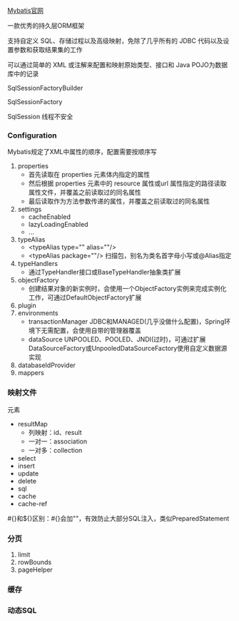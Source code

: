 [Mybatis官网](https://mybatis.org/mybatis-3/zh/index.html)

一款优秀的持久层ORM框架

支持自定义 SQL、存储过程以及高级映射，免除了几乎所有的 JDBC 代码以及设置参数和获取结果集的工作

可以通过简单的 XML 或注解来配置和映射原始类型、接口和 Java POJO为数据库中的记录

SqlSessionFactoryBuilder

SqlSessionFactory

SqlSession 线程不安全

### Configuration

Mybatis规定了XML中属性的顺序，配置需要按顺序写

1. properties
    * 首先读取在 properties 元素体内指定的属性
    * 然后根据 properties 元素中的 resource 属性或url 属性指定的路径读取属性文件，并覆盖之前读取过的同名属性
    * 最后读取作为方法参数传递的属性，并覆盖之前读取过的同名属性
2. settings
    * cacheEnabled
    * lazyLoadingEnabled
    * ...
3. typeAlias
    * \<typeAlias type="" alias=""/>
    * \<typeAlias package=""/>  扫描包，别名为类名首字母小写或@Alias指定
4. typeHandlers
    * 通过TypeHandler接口或BaseTypeHandler抽象类扩展
5. objectFactory
    * 创建结果对象的新实例时，会使用一个ObjectFactory实例来完成实例化工作，可通过DefaultObjectFactory扩展
6. plugin
7. environments
    * transactionManager  JDBC和MANAGED(几乎没做什么配置)，Spring环境下无需配置，会使用自带的管理器覆盖
    * dataSource   UNPOOLED、POOLED、JNDI(过时)，可通过扩展DataSourceFactory或UnpooledDataSourceFactory使用自定义数据源实现
8. databaseIdProvider
9. mappers

### 映射文件

元素

* resultMap
    * 列映射：id、result
    * 一对一：association
    * 一对多：collection
* select
* insert
* update
* delete
* sql
* cache
* cache-ref

#{}和${}区别：#{}会加""，有效防止大部分SQL注入，类似PreparedStatement

### 分页

1. limit
2. rowBounds
3. pageHelper

### 缓存

### 动态SQL

